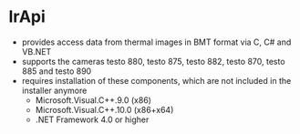 # IrApi
- provides access data from thermal images in BMT format via C, C# and VB.NET
- supports the cameras testo 880, testo 875, testo 882, testo 870, testo 885 and testo 890
- requires installation of these components, which are not included in the installer anymore
   - Microsoft.Visual.C++.9.0 (x86)
   - Microsoft.Visual.C++.10.0 (x86+x64) 
   - .NET Framework 4.0 or higher


